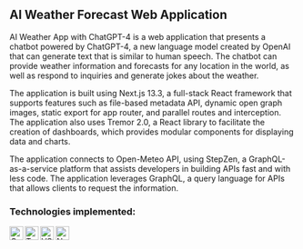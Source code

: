 ## AI Weather Forecast Web Application

AI Weather App with ChatGPT-4 is a web application that presents a chatbot powered by ChatGPT-4, a new language model created by OpenAI that can generate text that is similar to human speech. The chatbot can provide weather information and forecasts for any location in the world, as well as respond to inquiries and generate jokes about the weather.

The application is built using Next.js 13.3, a full-stack React framework that supports features such as file-based metadata API, dynamic open graph images, static export for app router, and parallel routes and interception. The application also uses Tremor 2.0, a React library to facilitate the creation of dashboards, which provides modular components for displaying data and charts.

The application connects to Open-Meteo API, using StepZen, a GraphQL-as-a-service platform that assists developers in building APIs fast and with less code. The application leverages GraphQL, a query language for APIs that allows clients to request the information.

### Technologies implemented:

<img align="left" alt="GraphQL" height="24px" width="24px" src="https://upload.wikimedia.org/wikipedia/commons/thumb/1/17/GraphQL_Logo.svg/1200px-GraphQL_Logo.svg.png" />
<img align="left" alt="TypeScript" height="24px" width="24px" src="https://upload.wikimedia.org/wikipedia/commons/thumb/4/4c/Typescript_logo_2020.svg/640px-Typescript_logo_2020.svg.png" />
<img align="left" alt="VSCode" height="24px" width="24px" src="https://upload.wikimedia.org/wikipedia/commons/thumb/9/9a/Visual_Studio_Code_1.35_icon.svg/640px-Visual_Studio_Code_1.35_icon.svg.png" />
<img align="left" alt="Next.js" height="24px" width="24px" src="https://static-00.iconduck.com/assets.00/nextjs-icon-512x512-11yvtwzn.png" />
